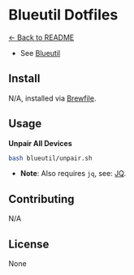 # Blueutil Dotfiles

[← Back to README](../README.md#usage)

- See [Blueutil](https://formulae.brew.sh/formula/blueutil)

## Install

N/A, installed via [Brewfile](../brew/Brewfile).

## Usage

**Unpair All Devices**

```bash
bash blueutil/unpair.sh
```
- **Note**: Also requires `jq`, see: [JQ](https://jqlang.github.io/jq/).

## Contributing

N/A

## License

None
